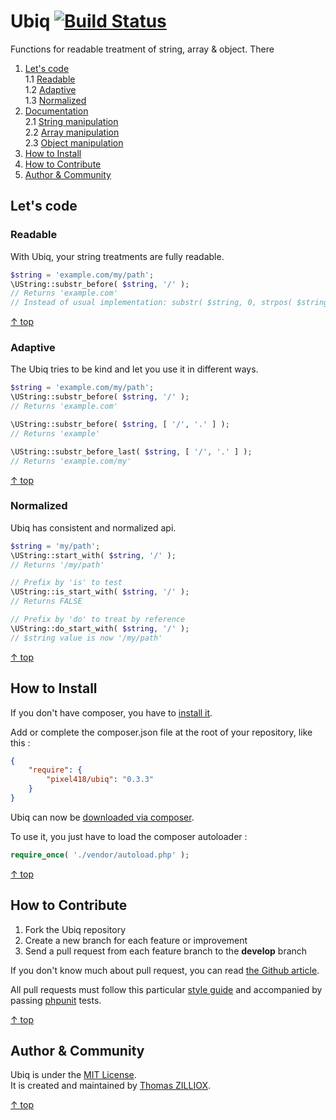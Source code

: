 Ubiq [![Build Status](https://secure.travis-ci.org/Pixel418/Ubiq.png)](http://travis-ci.org/Pixel418/Ubiq)
======

Functions for readable treatment of string, array & object. There

1. [Let's code](#lets-code)    
1.1 [Readable](#readable)  
1.2 [Adaptive](#adaptive)  
1.3 [Normalized](#normalized)
2. [Documentation](https://github.com/Pixel418/Ubiq/blob/master/doc/index.md#readme)  
2.1 [String manipulation](https://github.com/Pixel418/Ubiq/blob/master/doc/index.md#string)  
2.2 [Array manipulation](https://github.com/Pixel418/Ubiq/blob/master/doc/index.md#array)  
2.3 [Object manipulation](https://github.com/Pixel418/Ubiq/blob/master/doc/index.md#object)
3. [How to Install](#how-to-install)
4. [How to Contribute](#how-to-contribute)
5. [Author & Community](#author--community)



Let's code
-------- 

### Readable

With Ubiq, your string treatments are fully readable.

```php
$string = 'example.com/my/path';
\UString::substr_before( $string, '/' );
// Returns 'example.com'
// Instead of usual implementation: substr( $string, 0, strpos( $string, '/' ) );
```

[&uarr; top](#readme)



### Adaptive

The Ubiq tries to be kind and let you use it in different ways.

```php
$string = 'example.com/my/path';
\UString::substr_before( $string, '/' );
// Returns 'example.com'
```

```php
\UString::substr_before( $string, [ '/', '.' ] );
// Returns 'example'
```

```php
\UString::substr_before_last( $string, [ '/', '.' ] );
// Returns 'example.com/my'
```

[&uarr; top](#readme)



### Normalized

Ubiq has consistent and normalized api.

```php
$string = 'my/path';
\UString::start_with( $string, '/' );
// Returns '/my/path'
```

```php
// Prefix by 'is' to test
\UString::is_start_with( $string, '/' );
// Returns FALSE
```

```php
// Prefix by 'do' to treat by reference
\UString::do_start_with( $string, '/' );
// $string value is now '/my/path'
```

[&uarr; top](#readme)



How to Install
--------

If you don't have composer, you have to [install it](http://getcomposer.org/doc/01-basic-usage.md#installation).

Add or complete the composer.json file at the root of your repository, like this :

```json
{
    "require": {
        "pixel418/ubiq": "0.3.3"
    }
}
```

Ubiq can now be [downloaded via composer](http://getcomposer.org/doc/01-basic-usage.md#installing-dependencies).

To use it, you just have to load the composer autoloader :

```php
require_once( './vendor/autoload.php' );
```

[&uarr; top](#readme)



How to Contribute
--------

1. Fork the Ubiq repository
2. Create a new branch for each feature or improvement
3. Send a pull request from each feature branch to the **develop** branch

If you don't know much about pull request, you can read [the Github article](https://help.github.com/articles/using-pull-requests).

All pull requests must follow this particular [style guide](https://github.com/Pixel418/Style_Guide) and accompanied by passing [phpunit](https://github.com/sebastianbergmann/phpunit/) tests.

[&uarr; top](#readme)



Author & Community
--------

Ubiq is under the [MIT License](http://opensource.org/licenses/MIT).  
It is created and maintained by [Thomas ZILLIOX](http://zilliox.me).

[&uarr; top](#readme)
